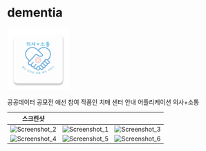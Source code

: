 # dementia

![icon](https://github.com/hirundos/dementia/blob/master/app/src/main/res/mipmap-xxhdpi/ic_launcher.png)

공공데이터 공모전 예선 참여 작품인 치매 센터 안내 어플리케이션
의사+소통

|스크린샷|||
|-------|-----|---|
|![Screenshot_2](https://user-images.githubusercontent.com/64885411/103473306-70772d80-4dda-11eb-97b6-3dfd3ac9ff7f.png)|![Screenshot_1](https://user-images.githubusercontent.com/64885411/103473299-61907b00-4dda-11eb-8cef-6b13ba85c2f7.png)|![Screenshot_3](https://user-images.githubusercontent.com/64885k411/111015859-1a33f580-83ee-11eb-93c8-df3c86187249.jpg)|
|![Screenshot_4](https://user-images.githubusercontent.com/64885411/103473375-1f1b6e00-4ddb-11eb-9822-fa2f1a5a44be.png)|![Screenshot_5](https://user-images.githubusercontent.com/64885411/103473377-2773a900-4ddb-11eb-9847-81c207d23b12.png)|![Screenshot_6](https://user-images.githubusercontent.com/64885411/103473378-293d6c80-4ddb-11eb-89b2-00ee7a7ccdbd.png)
